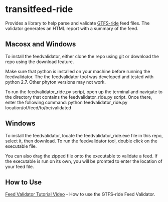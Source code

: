 # transitfeed-ride

Provides a library to help parse and validate [GTFS-ride](https://github.com/ODOT-PTS/GTFS-ride) feed files. 
The validator generates an HTML report with a summary of the feed. 

## Macosx and Windows
To install the feedvalidator, either clone the repo using git or download the repo using the download feature.

Make sure that python is installed on your machine before running the feedvalidator. The the feedvalidator tool was developed and tested with python 2.7. Other phyton versions may not work.

To run the feedvalidator_ride.py script, open up the terminal and navigate to the directory that contains the feedvalidator_ride.py script. Once there, enter the following command:
python feedvalidator_ride.py location/of/feed/to/be/validated

## Windows
To install the feedvalidator, locate the feedvalidator_ride.exe file in this repo, select it, then download.
To run the feedvalidator tool, double click on the executable file.

You can also drag the zipped file onto the executable to validate a feed. If the executable is run on its own, you will be promted to enter the location of your feed file.

## How to Use

[Feed Validator Tutorial Video](https://www.gtfs-ride.org/assets/videos/FeedValidator_Tutorial.mp4) - How to use the GTFS-ride Feed Validator.
